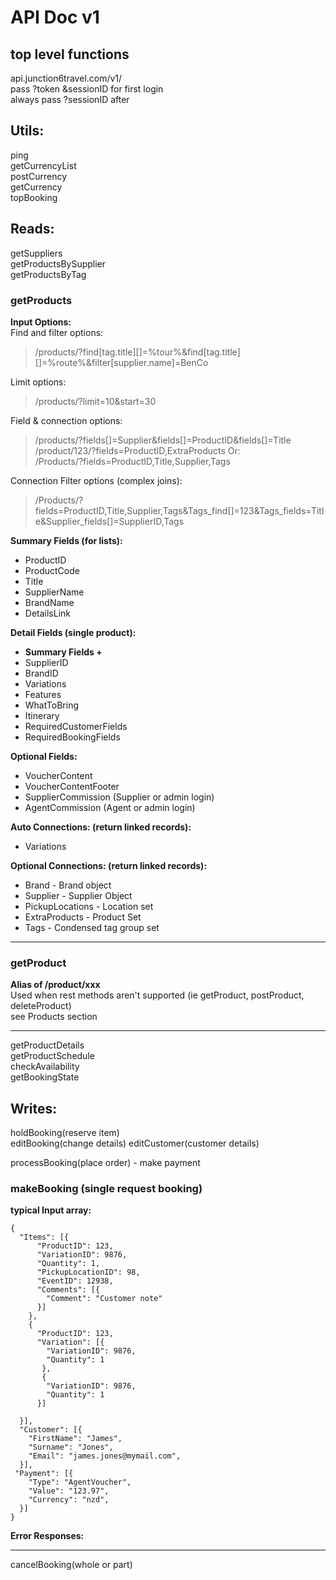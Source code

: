 # API Doc v1

## top level functions  
api.junction6travel.com/v1/  
pass ?token &sessionID for first login  
always pass ?sessionID after  

## Utils:
ping     
getCurrencyList  
postCurrency  
getCurrency  
topBooking  
 
## Reads:
getSuppliers  
getProductsBySupplier  
getProductsByTag  
### getProducts  
**Input Options:**  
Find and filter options:  
> /products/?find[tag.title][]=%tour%&find[tag.title][]=%route%&filter[supplier.name]=BenCo 
 
Limit options: 
> /products/?limit=10&start=30
  
Field & connection options:  
> /products/?fields[]=Supplier&fields[]=ProductID&fields[]=Title  
> /product/123/?fields=ProductID,ExtraProducts
Or:  
> /Products/?fields=ProductID,Title,Supplier,Tags  

Connection Filter options (complex joins):  
> /Products/?fields=ProductID,Title,Supplier,Tags&Tags_find[]=123&Tags_fields=Title&Supplier_fields[]=SupplierID,Tags   

**Summary Fields (for lists):**   
* ProductID  
* ProductCode  
* Title  
* SupplierName  
* BrandName  
* DetailsLink  

**Detail Fields (single product):**  
* **Summary Fields +**  
* SupplierID  
* BrandID  
* Variations  
* Features  
* WhatToBring  
* Itinerary    
* RequiredCustomerFields  
* RequiredBookingFields  
			
**Optional Fields:**  
* VoucherContent  
* VoucherContentFooter
* SupplierCommission (Supplier or admin login)  
* AgentCommission (Agent or admin login)  

**Auto Connections: (return linked records):** 
* Variations 

**Optional Connections: (return linked records):**  
* Brand - Brand object
* Supplier - Supplier Object
* PickupLocations - Location set
* ExtraProducts - Product Set
* Tags - Condensed tag group set

***
  
### getProduct  
**Alias of /product/xxx**  
Used when rest methods aren't supported (ie getProduct, postProduct, deleteProduct)  
see Products section

***
getProductDetails  
getProductSchedule  
checkAvailability  
getBookingState  

## Writes:
holdBooking(reserve item)    
editBooking(change details)
editCustomer(customer details)

processBooking(place order) - make payment   
### makeBooking (single request booking) 
**typical Input array:**  

    {
      "Items": [{
          "ProductID": 123,
          "VariationID": 9876,
          "Quantity": 1,
          "PickupLocationID": 98,
          "EventID": 12938,
          "Comments": [{
            "Comment": "Customer note"
          }]
        },
        {
          "ProductID": 123,
          "Variation": [{
            "VariationID": 9876,
            "Quantity": 1
           }, 
           {
            "VariationID": 9876,
            "Quantity": 1
          }]
    
      }],
      "Customer": [{
        "FirstName": "James",
        "Surname": "Jones",
        "Email": "james.jones@mymail.com",
      }],
     "Payment": [{
        "Type": "AgentVoucher",
        "Value": "123.97",
        "Currency": "nzd",
      }]
    }
**Error Responses:**
***

cancelBooking(whole or part)  